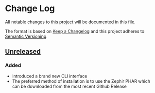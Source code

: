 # Change Log
All notable changes to this project will be documented in this file.

The format is based on [Keep a Changelog](http://keepachangelog.com/)
and this project adheres to [Semantic Versioning](http://semver.org/).

## [Unreleased]
### Added
- Introduced a brand new CLI interface
- The preferred method of installation is to use the Zephir PHAR
  which can be downloaded from the most recent Github Release

[Unreleased]: https://github.com/phalcon/zephir/compare/0.11.3...HEAD
